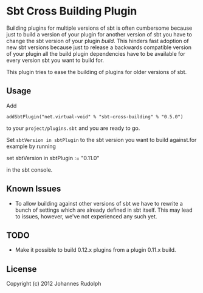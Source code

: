 # Sbt Cross Building Plugin

Building plugins for multiple versions of sbt is often cumbersome because just to build a version
of your plugin for another version of sbt you have to change the sbt version of your plugin _build_.
This hinders fast adoption of new sbt versions because just to release a backwards compatible version
of your plugin all the build plugin dependencies have to be available for every version sbt you want
to build for.

This plugin tries to ease the building of plugins for older versions of sbt.

## Usage

Add

    addSbtPlugin("net.virtual-void" % "sbt-cross-building" % "0.5.0")

to your ``project/plugins.sbt`` and you are ready to go.

Set `sbtVersion in sbtPlugin` to the sbt version you want to build against.for example by
running

   set sbtVersion in sbtPlugin := "0.11.0"

in the sbt console.

## Known Issues

  - To allow building against other versions of sbt we have to rewrite a bunch of settings which are already
    defined in sbt itself. This may lead to issues, however, we've not experienced any such yet.

## TODO

  - Make it possible to build 0.12.x plugins from a plugin 0.11.x build.

## License

Copyright (c) 2012 Johannes Rudolph
